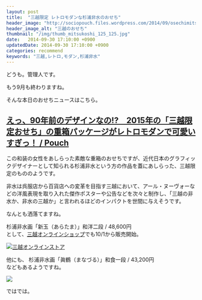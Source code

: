 ```yaml
---
layout: post
title:  "三越限定 レトロモダンな杉浦非水のおせち"
header_image: "http://sociopouch.files.wordpress.com/2014/09/osechimitsu1.jpg?w=580"
header_image_alt: "三越のおせち"
thumbnail: "/img/thumb_mitsukoshi_125_125.jpg"
date:   2014-09-30 17:10:00 +0900
updatedDate: 2014-09-30 17:10:00 +0900
categories: recommend
keywords: "三越,レトロ,モダン,杉浦非水"
---
```


どうも。管理人です。

もう9月も終わりますね。

そんな本日のおせちニュースはこちら。

<!-- more -->

## [えっ、90年前のデザインなの!?　2015年の「三越限定おせち」の重箱パッケージがレトロモダンで可愛いすぎっ！ / Pouch](http://youpouch.com/2014/09/29/228179/)

この和装の女性をあしらった素敵な重箱のおせちですが、近代日本のグラフィックデザイナーとして知られる杉浦非水という方の作品を蓋にあしらった、三越限定のもののようです。

非水は呉服店から百貨店への変革を目指す三越において、アール・ヌーヴォーなどの洋風表現を取り入れた傑作ポスターや公告などを次々と制作し、「三越の非水か、非水の三越か」と言われるほどのインパクトを世間に与えそうです。

なんとも洒落てますね。

杉浦非水画「新玉（あらたま）」和洋二段 / 48,600円<br />
として、<a href="http://click.linksynergy.com/fs-bin/click?id=dbuwokL1/dI&offerid=131465.10000370&type=4&subid=0" target="_blank">三越オンラインショップ</a>でも10/1から販売開始。

<a href="http://click.linksynergy.com/fs-bin/click?id=dbuwokL1/dI&offerid=131465.10000370&type=4&subid=0" target="_blank"><img alt="三越オンラインストア" border="0" src="http://www.mistore.jp/others/affiliate/bn/mitsukoshi_120_60.jpg"></a>
<img border="0" width="1" height="1" src="http://ad.linksynergy.com/fs-bin/show?id=dbuwokL1/dI&bids=131465.10000370&type=4&subid=0">

他にも、
杉浦非水画「眞鶴（まなづる）」和食一段 / 43,200円<br />
などもあるようですね。

<a href="http://click.linksynergy.com/fs-bin/click?id=dbuwokL1/dI&offerid=131465.10000370&type=4&subid=0" target="_blank">
    <img src="/img/mitsukoshi_manaduru.jpg">
</a>

ではでは。